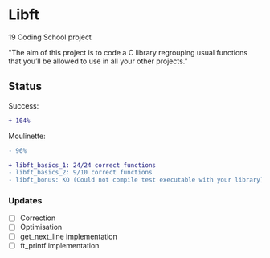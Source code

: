 # Libft

19 Coding School project

"The aim of this project is to code a C library regrouping usual functions that
you’ll be allowed to use in all your other projects."

## Status

Success: 
```diff
+ 104%
```

Moulinette: 
```diff
- 96%
```
```diff
+ libft_basics_1: 24/24 correct functions
- libft_basics_2: 9/10 correct functions
- libft_bonus: KO (Could not compile test executable with your library)
```

### Updates

- [ ] Correction
- [ ] Optimisation
- [ ] get_next_line implementation
- [ ] ft_printf implementation
